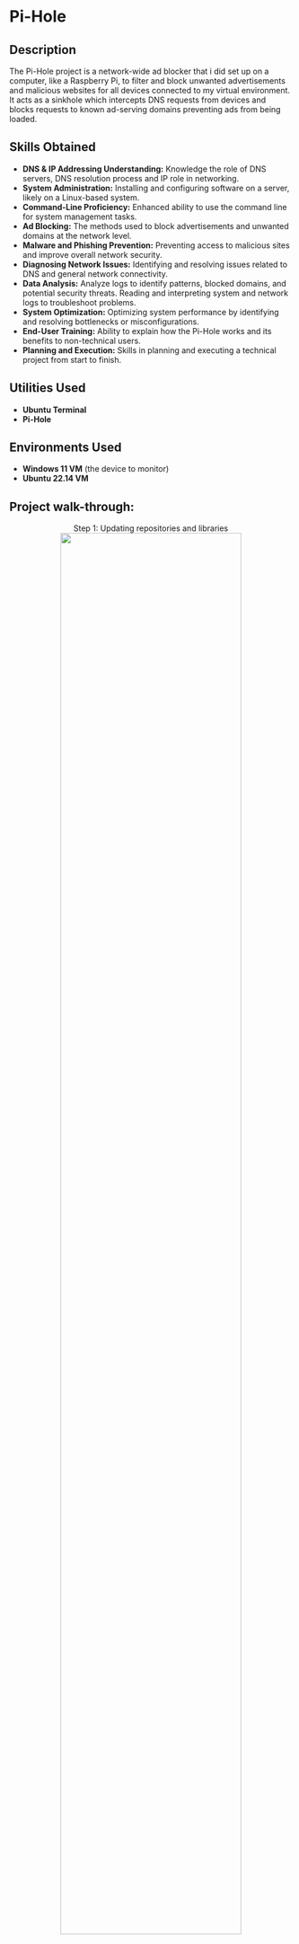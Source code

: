 <h1>Pi-Hole</h1>

<h2>Description</h2>
The Pi-Hole project is a network-wide ad blocker that i did set up on a computer, like a Raspberry Pi, to filter and block unwanted advertisements and malicious websites for all devices connected to my virtual environment.
It acts as a sinkhole which intercepts DNS requests from devices and blocks requests to known ad-serving domains preventing ads from being loaded.
<br />

<h2>Skills Obtained</h2>

- <b>DNS & IP Addressing Understanding:</b> Knowledge the role of DNS servers, DNS resolution process and IP role in networking.
- <b>System Administration:</b>  Installing and configuring software on a server, likely on a Linux-based system.
- <b>Command-Line Proficiency:</b> Enhanced ability to use the command line for system management tasks.
- <b>Ad Blocking:</b> The methods used to block advertisements and unwanted domains at the network level.
- <b>Malware and Phishing Prevention:</b> Preventing access to malicious sites and improve overall network security.
- <b>Diagnosing Network Issues:</b> Identifying and resolving issues related to DNS and general network connectivity.
- <b>Data Analysis:</b> Analyze logs to identify patterns, blocked domains, and potential security threats. Reading and interpreting system and network logs to troubleshoot problems.
- <b>System Optimization:</b> Optimizing system performance by identifying and resolving bottlenecks or misconfigurations.
- <b>End-User Training:</b> Ability to explain how the Pi-Hole works and its benefits to non-technical users.
- <b>Planning and Execution:</b> Skills in planning and executing a technical project from start to finish.

<h2>Utilities Used</h2>

- <b>Ubuntu Terminal</b> 
- <b>Pi-Hole</b>

<h2>Environments Used </h2>

- <b>Windows 11 VM</b> (the device to monitor)
- <b>Ubuntu 22.14 VM</b> 

<h2>Project walk-through:</h2>

<p align="center">
Step 1: Updating repositories and libraries <br/>
<img src="https://i.imgur.com/RIA2Tmj.png" height="80%" width="80% alt="Pi-Hole steps"/>
<br />
<br />
Step 2: Changing the IP address to Static  <br/>
<img src="https://i.imgur.com/K0Ikpv0.png" height="80%" width="80%" alt="Pi-Hole steps"/>
<br />
<br />
Step 3: sudo nano /etc/netplan/00-installer-config.yaml <br/>
<img src="https://i.imgur.com/JCSj5aZ.png" height="80%" width="80%" alt="Pi-Hole steps"/>
<br />
<br />
Step 4: sudo netplan apply (This will give us many warnings as we’re making our IP static)  <br/>
<img src="https://i.imgur.com/dqJlWrI.png" height="80%" width="80%" alt="Pi-Hole steps"/>
<br />
<br />
As per below image, the IP has been changed and it is now static  <br/>
<img src="https://i.imgur.com/AOi74kF.png" height="80%" width="80%" alt="Disk Sanitization Steps"/>
<br />
<br />
Step 5: Manually download the installer and run  <br/>
<img src="https://i.imgur.com/EqxBoEv.png" height="80%" width="80%" alt="Pi-Hole steps"/>
<img src="https://i.imgur.com/1XupHvO.png" height="80%" width="80%" alt="Pi-Hole steps"/>
<img src="https://i.imgur.com/eyUnELp.png" height="80%" width="80%" alt="Pi-Hole steps"/>
<img src="https://i.imgur.com/V3W9neV.png" height="80%" width="80%" alt="Pi-Hole steps"/>
<img src="https://i.imgur.com/74s0yY2.png" height="80%" width="80%" alt="Pi-Hole steps"/>
<br />
<br />
Step 6: After successful installation, the admin password will be provided: (to use for web interface)  <br/>
<img src="https://i.imgur.com/WkbCH4S.png" height="80%" width="80%" alt="Pi-Hole steps"/>
 <br />
 <br />
Step 7: Changing DNS settings on the windows VM (setting up our Pi-Hole Ip address as the DNS server) <br/>
<img src="https://i.imgur.com/YqnhMw2.png" height="80%" width="80%" alt="Pi-Hole steps"/>
<img src="https://i.imgur.com/wQGM7Zv.png" height="80%" width="80%" alt="Pi-Hole steps"/>
 <br />
 <br />
Step 8: Start monitoring DNS activities and blocked queries on Ubuntu VM (Pi-Hole host) <br/>
Open a browser and navigate to 192.168.100.12/admin and Log in with the password provided (when we were setting up Pi-hole) <br/>
<img src="https://i.imgur.com/7UEUDVN.png" height="80%" width="80%" alt="Pi-Hole steps"/> <br/>
 <br/>
 Within the query logs we can see which were blacklisted and those who were allowed <br/>
<img src="https://i.imgur.com/imV3MtE.png" height="80%" width="80%" alt="Pi-Hole steps"/>
<img src="https://i.imgur.com/d95P36D.png" height="80%" width="80%" alt="Pi-Hole steps"/>
</p>

<!--
 ```diff
- text in red
+ text in green
! text in orange
# text in gray
@@ text in purple (and bold)@@
```
--!>
